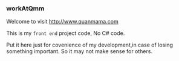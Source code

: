 ### workAtQmm ###

Welcome to visit http://www.quanmama.com

This is my `front end` project code, No C# code.

Put it here just for covenience of my development,in case of losing something important. So it may not make sense for others.
